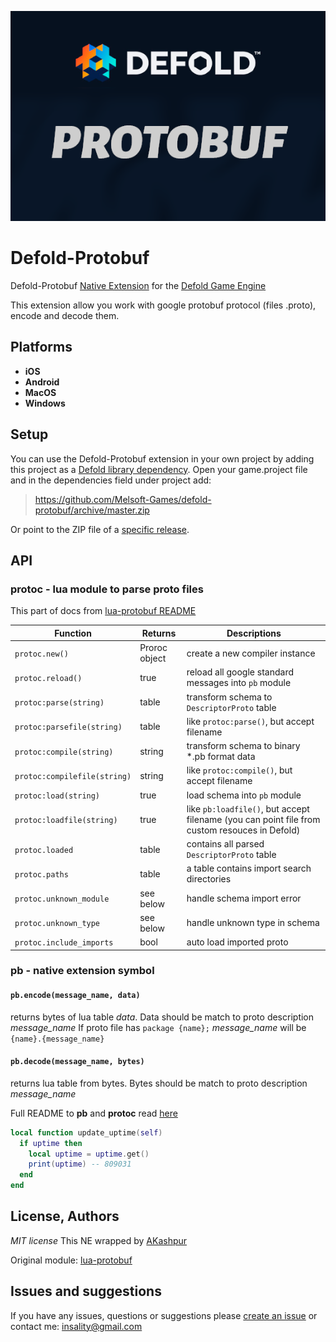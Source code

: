 ![](docs/logo.png)

# Defold-Protobuf

Defold-Protobuf [Native Extension](https://www.defold.com/manuals/extensions/) for the [Defold Game Engine](https://www.defold.com) 

This extension allow you work with google protobuf protocol (files .proto), encode and decode them.


## Platforms

* **iOS**
* **Android**
* **MacOS**
* **Windows**

## Setup

You can use the Defold-Protobuf extension in your own project by adding this project as a [Defold library dependency](https://www.defold.com/manuals/libraries/). Open your game.project file and in the dependencies field under project add:

> https://github.com/Melsoft-Games/defold-protobuf/archive/master.zip

Or point to the ZIP file of a [specific release](https://github.com/Melsoft-Games/defold-protobuf/releases).

## API

### **protoc** - lua module to parse proto files
This part of docs from [lua-protobuf README](https://github.com/starwing/lua-protobuf/blob/master/README.md)

| Function                | Returns       | Descriptions                                         |
| ----------------------- | ------------- | ---------------------------------------------------- |
| `protoc.new()`          | Proroc object | create a new compiler instance                       |
| `protoc.reload()`       | true          | reload all google standard messages into `pb` module |
| `protoc:parse(string)`       | table         | transform schema to `DescriptorProto` table          |
| `protoc:parsefile(string)`   | table         | like `protoc:parse()`, but accept filename                |
| `protoc:compile(string)`     | string        | transform schema to binary *.pb format data          |
| `protoc:compilefile(string)` | string        | like `protoc:compile()`, but accept filename              |
| `protoc:load(string)`        | true          | load schema into `pb` module                         |
| `protoc:loadfile(string)`    | true          | like `pb:loadfile()`, but accept filename (you can point file from custom resouces in Defold)            |
| `protoc.loaded`              | table         | contains all parsed `DescriptorProto` table          |
| `protoc.paths`               | table         | a table contains import search directories           |
| `protoc.unknown_module`      | see below     | handle schema import error                           |
| `protoc.unknown_type`        | see below     | handle unknown type in schema                        |
| `protoc.include_imports`     | bool          | auto load imported proto                             |


### **pb** - native extension symbol
#### `pb.encode(message_name, data)`
returns bytes of lua table *data*. Data should be match to proto description *message_name*
If proto file has `package {name};` *message_name* will be `{name}.{message_name}`

#### `pb.decode(message_name, bytes)`
returns lua table from bytes. Bytes should be match to proto description *message_name*


Full README to **pb** and **protoc** read [here](https://github.com/starwing/lua-protobuf/blob/master/README.md)


```lua
local function update_uptime(self)
  if uptime then
    local uptime = uptime.get()
    print(uptime) -- 809031
  end
end

```

## License, Authors
*MIT license*
This NE wrapped by [AKashpur](https://github.com/AKashpur)

Original module: [lua-protobuf](https://github.com/starwing/lua-protobuf)

## Issues and suggestions

If you have any issues, questions or suggestions please [create an issue](https://github.com/Melsoft-Games/defold-protobuf/issues) or contact me: insality@gmail.com